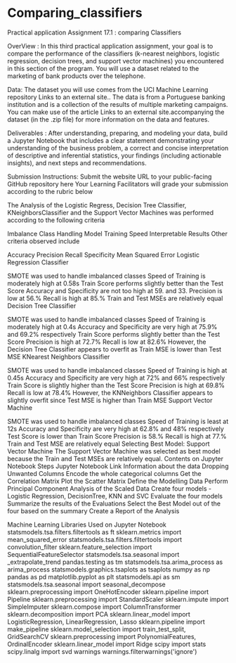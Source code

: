 # Comparing_classifiers
Practical application Assignment  17.1 : comparing Classifiers

OverView :
In this third practical application assignment, your goal is to compare the performance of the classifiers (k-nearest neighbors, logistic regression, decision trees, and support vector machines) you encountered in this section of the program. You will use a dataset related to the marketing of bank products over the telephone.

Data:
The dataset you will use comes from the UCI Machine Learning repository Links to an external site.. The data is from a Portuguese banking institution and is a collection of the results of multiple marketing campaigns. You can make use of the article Links to an external site.accompanying the dataset (in the .zip file) for more information on the data and features.

Deliverables : 
After understanding, preparing, and modeling your data, build a Jupyter Notebook that includes a clear statement demonstrating your understanding of the business problem, a correct and concise interpretation of descriptive and inferential statistics, your findings (including actionable insights), and next steps and recommendations.

Submission Instructions:
Submit the website URL to your public-facing GitHub repository here
Your Learning Facilitators will grade your submission according to the rubric below

The Analysis of the Logistic Regress, Decision Tree Classifier, KNeighborsClassifier and the Support Vector Machines was performed according to the following criteria

Imbalance Class Handling
Model Training Speed
Interpretable Results
Other criteria observed include

Accuracy
Precision
Recall
Specificity
Mean Squared Error
Logistic Regression Classifier

SMOTE was used to handle imbalanced classes
Speed of Training is moderately high at 0.58s
Train Score performs slightly better than the Test Score
Accuracy and Specificity are not too high at 59. and 33.
Precision is low at 56.%
Recall is high at 85.%
Train and Test MSEs are relatively equal
Decision Tree Classifier

SMOTE was used to handle imbalanced classes
Speed of Training is moderately high at 0.4s
Accuracy and Specificity are very high at 75.9% and 69.2% respectively
Train Score performs slightly better than the Test Score
Precision is high at 72.7%
Recall is low at 82.6%
However, the Decision Tree Classifier appears to overfit as Train MSE is lower than Test MSE
KNearest Neighbors Classifier

SMOTE was used to handle imbalanced classes
Speed of Training is high at 0.45s
Accuracy and Specificity are very high at 72% and 66% respectively
Train Score is slightly higher than the Test Score
Precision is high at 69.8%
Recall is low at 78.4%
However, the KNNeighbors Classifier appears to slightly overfit since Test MSE is higher than Train MSE
Support Vector Machine

SMOTE was used to handle imbalanced classes
Speed of Training is least at 12s
Accuracy and Specificity are very high at 62.8% and 48% respectively
Test Score is lower than Train Score
Precision is 58.%
Recall is high at 77.%
Train and Test MSE are relatively equal
Selecting Best Model: Support Vector Machine
The Support Vector Machine was selected as best model because the Train and Test MSEs are relatively equal.
Contents on Jupyter Notebook Steps
Jupyter Notebook Link
Information about the data
Dropping Unwanted Columns
Encode the whole categorical columns
Get the Correlation Matrix
Plot the Scatter Matrix
Define the Modelling Data
Perform Principal Component Analysis of the Scaled Data
Create four models - Logistic Regression, DecisionTree, KNN and SVC
Evaluate the four models
Summarize the results of the Evaluations
Select the Best Model out of the four based on the summary
Create a Report of the Analysis

Machine Learning Libraries Used on Jupyter Notebook
statsmodels.tsa.filters.filtertools as ft
sklearn.metrics import mean_squared_error
statsmodels.tsa.filters.filtertools import convolution_filter
sklearn.feature_selection import SequentialFeatureSelector
statsmodels.tsa.seasonal import _extrapolate_trend
pandas.testing as tm
statsmodels.tsa.arima_process as arima_process
statsmodels.graphics.tsaplots as tsaplots
numpy as np
pandas as pd
matplotlib.pyplot as plt
statsmodels.api as sm
statsmodels.tsa.seasonal import seasonal_decompose
sklearn.preprocessing import OneHotEncoder
sklearn.pipeline import Pipeline
sklearn.preprocessing import StandardScaler
sklearn.impute import SimpleImputer
sklearn.compose import ColumnTransformer
sklearn.decomposition import PCA
sklearn.linear_model import LogisticRegression, LinearRegression, Lasso
sklearn.pipeline import make_pipeline
sklearn.model_selection import train_test_split, GridSearchCV
sklearn.preprocessing import PolynomialFeatures, OrdinalEncoder
sklearn.linear_model import Ridge
scipy import stats
scipy.linalg import svd
warnings
warnings.filterwarnings('ignore')
